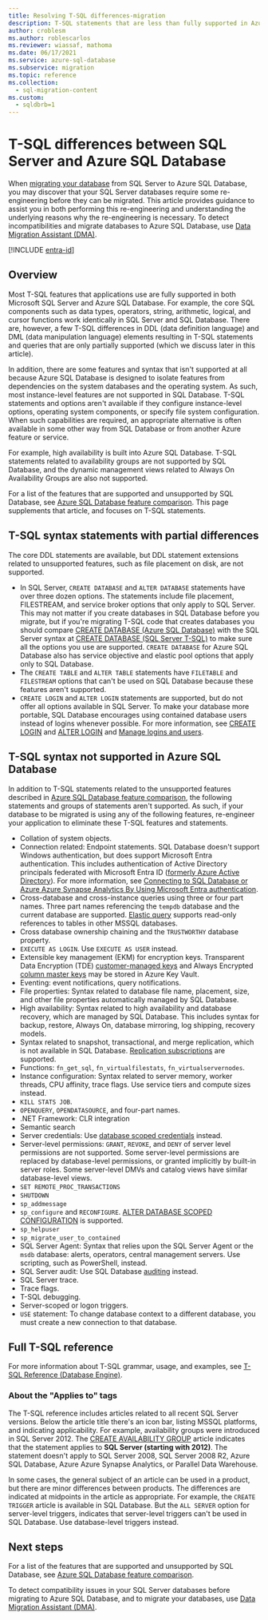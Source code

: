 ```yaml
---
title: Resolving T-SQL differences-migration
description: T-SQL statements that are less than fully supported in Azure SQL Database.
author: croblesm
ms.author: roblescarlos
ms.reviewer: wiassaf, mathoma
ms.date: 06/17/2021
ms.service: azure-sql-database
ms.subservice: migration
ms.topic: reference
ms.collection:
  - sql-migration-content
ms.custom:
  - sqldbrb=1
---
```

# T-SQL differences between SQL Server and Azure SQL Database

When [migrating your database](migrate-to-database-from-sql-server.md) from SQL Server to Azure SQL Database, you may discover that your SQL Server databases require some re-engineering before they can be migrated. This article provides guidance to assist you in both performing this re-engineering and understanding the underlying reasons why the re-engineering is necessary. To detect incompatibilities and migrate databases to Azure SQL Database, use [Data Migration Assistant (DMA)](/sql/dma/dma-overview).

[!INCLUDE [entra-id](../includes/entra-id.md)]

## Overview

Most T-SQL features that applications use are fully supported in both Microsoft SQL Server and Azure SQL Database. For example, the core SQL components such as data types, operators, string, arithmetic, logical, and cursor functions work identically in SQL Server and SQL Database. There are, however, a few T-SQL differences in DDL (data definition language) and DML (data manipulation language) elements resulting in T-SQL statements and queries that are only partially supported (which we discuss later in this article).

In addition, there are some features and syntax that isn't supported at all because Azure SQL Database is designed to isolate features from dependencies on the system databases and the operating system. As such, most instance-level features are not supported in SQL Database. T-SQL statements and options aren't available if they configure instance-level options, operating system components, or specify file system configuration. When such capabilities are required, an appropriate alternative is often available in some other way from SQL Database or from another Azure feature or service.

For example, high availability is built into Azure SQL Database. T-SQL statements related to availability groups are not supported by SQL Database, and the dynamic management views related to Always On Availability Groups are also not supported.

For a list of the features that are supported and unsupported by SQL Database, see [Azure SQL Database feature comparison](features-comparison.md). This page supplements that article, and focuses on T-SQL statements.

## T-SQL syntax statements with partial differences

The core DDL statements are available, but DDL statement extensions related to unsupported features, such as file placement on disk, are not supported.

- In SQL Server, `CREATE DATABASE` and `ALTER DATABASE` statements have over three dozen options. The statements include file placement, FILESTREAM, and service broker options that only apply to SQL Server. This may not matter if you create databases in SQL Database before you migrate, but if you're migrating T-SQL code that creates databases you should compare [CREATE DATABASE (Azure SQL Database)](/sql/t-sql/statements/create-database-transact-sql?view=azuresqldb-current&preserve-view=true) with the SQL Server syntax at [CREATE DATABASE (SQL Server T-SQL)](/sql/t-sql/statements/create-database-transact-sql?view=sql-server-ver15&preserve-view=true) to make sure all the options you use are supported. `CREATE DATABASE` for Azure SQL Database also has service objective and elastic pool options that apply only to SQL Database.
- The `CREATE TABLE` and `ALTER TABLE` statements have `FILETABLE` and `FILESTREAM` options that can't be used on SQL Database because these features aren't supported.
- `CREATE LOGIN` and `ALTER LOGIN` statements are supported, but do not offer all options available in SQL Server. To make your database more portable, SQL Database encourages using contained database users instead of logins whenever possible. For more information, see [CREATE LOGIN](/sql/t-sql/statements/create-login-transact-sql?view=azuresqldb-current&preserve-view=true) and [ALTER LOGIN](/sql/t-sql/statements/alter-login-transact-sql?view=azuresqldb-current&preserve-view=true) and [Manage logins and users](logins-create-manage.md).

## T-SQL syntax not supported in Azure SQL Database

In addition to T-SQL statements related to the unsupported features described in [Azure SQL Database feature comparison](features-comparison.md), the following statements and groups of statements aren't supported. As such, if your database to be migrated is using any of the following features, re-engineer your application to eliminate these T-SQL features and statements.

- Collation of system objects.
- Connection related: Endpoint statements. SQL Database doesn't support Windows authentication, but does support Microsoft Entra authentication. This includes authentication of Active Directory principals federated with Microsoft Entra ID ([formerly Azure Active Directory](/entra/fundamentals/new-name)). For more information, see [Connecting to SQL Database or Azure Azure Synapse Analytics By Using Microsoft Entra authentication](authentication-aad-overview.md).
- Cross-database and cross-instance queries using three or four part names. Three part names referencing the `tempdb` database and the current database are supported. [Elastic query](elastic-query-overview.md) supports read-only references to tables in other MSSQL databases.
- Cross database ownership chaining and the `TRUSTWORTHY` database property.
- `EXECUTE AS LOGIN`. Use `EXECUTE AS USER` instead.
- Extensible key management (EKM) for encryption keys. Transparent Data Encryption (TDE) [customer-managed keys](transparent-data-encryption-byok-overview.md) and Always Encrypted [column master keys](always-encrypted-azure-key-vault-configure.md) may be stored in Azure Key Vault.
- Eventing: event notifications, query notifications.
- File properties: Syntax related to database file name, placement, size, and other file properties automatically managed by SQL Database.
- High availability: Syntax related to high availability and database recovery, which are managed by SQL Database. This includes syntax for backup, restore, Always On, database mirroring, log shipping, recovery models.
- Syntax related to snapshot, transactional, and merge replication, which is not available in SQL Database. [Replication subscriptions](replication-to-sql-database.md) are supported.
- Functions: `fn_get_sql`, `fn_virtualfilestats`, `fn_virtualservernodes`.
- Instance configuration: Syntax related to server memory, worker threads, CPU affinity, trace flags. Use service tiers and compute sizes instead.
- `KILL STATS JOB`.
- `OPENQUERY`, `OPENDATASOURCE`, and four-part names.
- .NET Framework: CLR integration
- Semantic search
- Server credentials: Use [database scoped credentials](/sql/t-sql/statements/create-database-scoped-credential-transact-sql) instead.
- Server-level permissions: `GRANT`, `REVOKE`, and `DENY` of server level permissions are not supported. Some server-level permissions are replaced by database-level permissions, or granted implicitly by built-in server roles. Some server-level DMVs and catalog views have similar database-level views.
- `SET REMOTE_PROC_TRANSACTIONS`
- `SHUTDOWN`
- `sp_addmessage`
- `sp_configure` and `RECONFIGURE`. [ALTER DATABASE SCOPED CONFIGURATION](/sql/t-sql/statements/alter-database-scoped-configuration-transact-sql) is supported.
- `sp_helpuser`
- `sp_migrate_user_to_contained`
- SQL Server Agent: Syntax that relies upon the SQL Server Agent or the `msdb` database: alerts, operators, central management servers. Use scripting, such as PowerShell, instead.
- SQL Server audit: Use SQL Database [auditing](auditing-overview.md) instead.
- SQL Server trace.
- Trace flags.
- T-SQL debugging.
- Server-scoped or logon triggers.
- `USE` statement: To change database context to a different database, you must create a new connection to that database.

## Full T-SQL reference

For more information about T-SQL grammar, usage, and examples, see [T-SQL Reference (Database Engine)](/sql/t-sql/language-reference).

### About the "Applies to" tags

The T-SQL reference includes articles related to all recent SQL Server versions. Below the article title there's an icon bar, listing MSSQL platforms, and indicating applicability. For example, availability groups were introduced in SQL Server 2012. The [CREATE AVAILABILITY GROUP](/sql/t-sql/statements/create-availability-group-transact-sql) article indicates that the statement applies to **SQL Server (starting with 2012)**. The statement doesn't apply to SQL Server 2008, SQL Server 2008 R2, Azure SQL Database, Azure Azure Synapse Analytics, or Parallel Data Warehouse.

In some cases, the general subject of an article can be used in a product, but there are minor differences between products. The differences are indicated at midpoints in the article as appropriate. For example, the `CREATE TRIGGER` article is available in SQL Database. But the `ALL SERVER` option for server-level triggers, indicates that server-level triggers can't be used in SQL Database. Use database-level triggers instead.

## Next steps

For a list of the features that are supported and unsupported by SQL Database, see [Azure SQL Database feature comparison](features-comparison.md).

To detect compatibility issues in your SQL Server databases before migrating to Azure SQL Database, and to migrate your databases, use [Data Migration Assistant (DMA)](/sql/dma/dma-overview).
